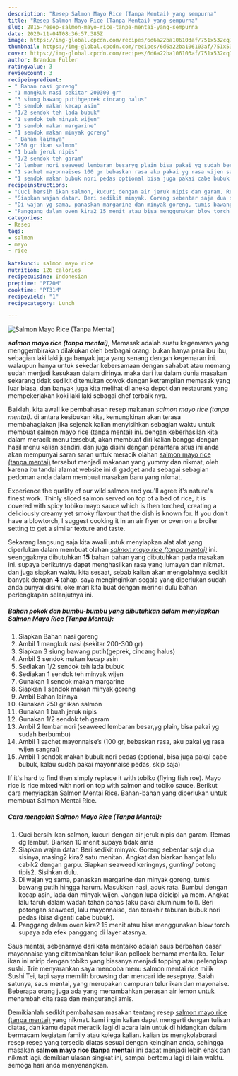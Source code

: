 ```yaml
---
description: "Resep Salmon Mayo Rice (Tanpa Mentai) yang sempurna"
title: "Resep Salmon Mayo Rice (Tanpa Mentai) yang sempurna"
slug: 2815-resep-salmon-mayo-rice-tanpa-mentai-yang-sempurna
date: 2020-11-04T08:36:57.385Z
image: https://img-global.cpcdn.com/recipes/6d6a22ba106103af/751x532cq70/salmon-mayo-rice-tanpa-mentai-foto-resep-utama.jpg
thumbnail: https://img-global.cpcdn.com/recipes/6d6a22ba106103af/751x532cq70/salmon-mayo-rice-tanpa-mentai-foto-resep-utama.jpg
cover: https://img-global.cpcdn.com/recipes/6d6a22ba106103af/751x532cq70/salmon-mayo-rice-tanpa-mentai-foto-resep-utama.jpg
author: Brandon Fuller
ratingvalue: 3
reviewcount: 3
recipeingredient:
- " Bahan nasi goreng"
- "1 mangkuk nasi sekitar 200300 gr"
- "3 siung bawang putihgeprek cincang halus"
- "3 sendok makan kecap asin"
- "1/2 sendok teh lada bubuk"
- "1 sendok teh minyak wijen"
- "1 sendok makan margarine"
- "1 sendok makan minyak goreng"
- " Bahan lainnya"
- "250 gr ikan salmon"
- "1 buah jeruk nipis"
- "1/2 sendok teh garam"
- "2 lembar nori seaweed lembaran besaryg plain bisa pakai yg sudah berbumbu"
- "1 sachet mayonnaises 100 gr bebaskan rasa aku pakai yg rasa wijen sangrai"
- "1 sendok makan bubuk nori pedas optional bisa juga pakai cabe bubuk kalau sudah pakai mayonnaise pedas skip saja"
recipeinstructions:
- "Cuci bersih ikan salmon, kucuri dengan air jeruk nipis dan garam. Remas dg lembut. Biarkan 10 menit supaya tidak amis"
- "Siapkan wajan datar. Beri sedikit minyak. Goreng sebentar saja dua sisinya, masing2 kira2 satu menitan. Angkat dan biarkan hangat lalu cabik2 dengan garpu. Siapkan seaweed keringnys, gunting/ potong tipis2. Sisihkan dulu."
- "Di wajan yg sama, panaskan margarine dan minyak goreng, tumis bawang putih hingga harum. Masukkan nasi, aduk rata. Bumbui dengan kecap asin, lada dan minyak wijen. Jangan lupa dicicipi ya mom. Angkat lalu taruh dalam wadah tahan panas (aku pakai aluminum foil). Beri potongan seaweed, lalu mayonnaise, dan terakhir taburan bubuk nori pedas (bisa diganti cabe bubuk)."
- "Panggang dalam oven kira2 15 menit atau bisa menggunakan blow torch supaya ada efek panggang di layer atasnya."
categories:
- Resep
tags:
- salmon
- mayo
- rice

katakunci: salmon mayo rice 
nutrition: 126 calories
recipecuisine: Indonesian
preptime: "PT20M"
cooktime: "PT31M"
recipeyield: "1"
recipecategory: Lunch

---
```



![Salmon Mayo Rice (Tanpa Mentai)](https://img-global.cpcdn.com/recipes/6d6a22ba106103af/751x532cq70/salmon-mayo-rice-tanpa-mentai-foto-resep-utama.jpg)

<b><i>salmon mayo rice (tanpa mentai)</i></b>, Memasak adalah suatu kegemaran yang menggembirakan dilakukan oleh berbagai orang. bukan hanya para ibu ibu, sebagian laki laki juga banyak juga yang senang dengan kegemaran ini. walaupun hanya untuk sekedar kebersamaan dengan sahabat atau memang sudah menjadi kesukaan dalam dirinya. maka dari itu dalam dunia masakan sekarang tidak sedikit ditemukan cowok dengan ketrampilan memasak yang luar biasa, dan banyak juga kita melihat di aneka depot dan restaurant yang mempekerjakan koki laki laki sebagai chef terbaik nya.

Baiklah, kita awali ke pembahasan resep makanan <i>salmon mayo rice (tanpa mentai)</i>. di antara kesibukan kita, kemungkinan akan terasa membahagiakan jika sejenak kalian menyisihkan sebagian waktu untuk membuat salmon mayo rice (tanpa mentai) ini. dengan keberhasilan kita dalam meracik menu tersebut, akan membuat diri kalian bangga dengan hasil menu kalian sendiri. dan juga disini dengan perantara situs ini anda akan mempunyai saran saran untuk meracik olahan <u>salmon mayo rice (tanpa mentai)</u> tersebut menjadi makanan yang yummy dan nikmat, oleh karena itu tandai alamat website ini di gadget anda sebagai sebagian pedoman anda dalam membuat masakan baru yang nikmat.

Experience the quality of our wild salmon and you&#39;ll agree it&#39;s nature&#39;s finest work. Thinly sliced salmon served on top of a bed of rice, it is covered with spicy tobiko mayo sauce which is then torched, creating a deliciously creamy yet smoky flavour that the dish is known for. If you don&#39;t have a blowtorch, I suggest cooking it in an air fryer or oven on a broiler setting to get a similar texture and taste.


Sekarang langsung saja kita awali untuk menyiapkan alat alat yang diperlukan dalam membuat olahan <u><i>salmon mayo rice (tanpa mentai)</i></u> ini. seenggaknya dibutuhkan <b>15</b> bahan bahan yang dibutuhkan pada masakan ini. supaya berikutnya dapat menghasilkan rasa yang lumayan dan nikmat. dan juga siapkan waktu kita sesaat, sebab kalian akan mengolahnya sedikit banyak dengan <b>4</b> tahap. saya menginginkan segala yang diperlukan sudah anda punyai disini, oke mari kita buat dengan merinci dulu bahan perlengkapan selanjutnya ini.

<!--inarticleads1-->

##### Bahan pokok dan bumbu-bumbu yang dibutuhkan dalam menyiapkan Salmon Mayo Rice (Tanpa Mentai):

1. Siapkan  Bahan nasi goreng
1. Ambil 1 mangkuk nasi (sekitar 200-300 gr)
1. Siapkan 3 siung bawang putih(geprek, cincang halus)
1. Ambil 3 sendok makan kecap asin
1. Sediakan 1/2 sendok teh lada bubuk
1. Sediakan 1 sendok teh minyak wijen
1. Gunakan 1 sendok makan margarine
1. Siapkan 1 sendok makan minyak goreng
1. Ambil  Bahan lainnya
1. Gunakan 250 gr ikan salmon
1. Gunakan 1 buah jeruk nipis
1. Gunakan 1/2 sendok teh garam
1. Ambil 2 lembar nori (seaweed lembaran besar,yg plain, bisa pakai yg sudah berbumbu)
1. Ambil 1 sachet mayonnaise’s (100 gr, bebaskan rasa, aku pakai yg rasa wijen sangrai)
1. Ambil 1 sendok makan bubuk nori pedas (optional, bisa juga pakai cabe bubuk, kalau sudah pakai mayonnaise pedas, skip saja)


If it&#39;s hard to find then simply replace it with tobiko (flying fish roe). Mayo rice is rice mixed with nori on top with salmon and tobiko sauce. Berikut cara menyiapkan Salmon Mentai Rice. Bahan-bahan yang diperlukan untuk membuat Salmon Mentai Rice. 

<!--inarticleads2-->

##### Cara mengolah Salmon Mayo Rice (Tanpa Mentai):

1. Cuci bersih ikan salmon, kucuri dengan air jeruk nipis dan garam. Remas dg lembut. Biarkan 10 menit supaya tidak amis
1. Siapkan wajan datar. Beri sedikit minyak. Goreng sebentar saja dua sisinya, masing2 kira2 satu menitan. Angkat dan biarkan hangat lalu cabik2 dengan garpu. Siapkan seaweed keringnys, gunting/ potong tipis2. Sisihkan dulu.
1. Di wajan yg sama, panaskan margarine dan minyak goreng, tumis bawang putih hingga harum. Masukkan nasi, aduk rata. Bumbui dengan kecap asin, lada dan minyak wijen. Jangan lupa dicicipi ya mom. Angkat lalu taruh dalam wadah tahan panas (aku pakai aluminum foil). Beri potongan seaweed, lalu mayonnaise, dan terakhir taburan bubuk nori pedas (bisa diganti cabe bubuk).
1. Panggang dalam oven kira2 15 menit atau bisa menggunakan blow torch supaya ada efek panggang di layer atasnya.


Saus mentai, sebenarnya dari kata mentaiko adalah saus berbahan dasar mayonnaise yang ditambahkan telur ikan pollock bernama mentaiko. Telur ikan ini mirip dengan tobiko yang biasanya menjadi topping atau pelengkap sushi. Trie menyarankan saya mencoba menu salmon mentai rice milik Sushi Tei, tapi saya memilih browsing dan mencari ide resepnya. Salah satunya, saus mentai, yang merupakan campuran telur ikan dan mayonaise. Beberapa orang juga ada yang menambahkan perasan air lemon untuk menambah cita rasa dan mengurangi amis. 

Demikianlah sedikit pembahasan masakan tentang resep <u>salmon mayo rice (tanpa mentai)</u> yang nikmat. kami ingin kalian dapat mengerti dengan tulisan diatas, dan kamu dapat meracik lagi di acara lain untuk di hidangkan dalam bermacam kegiatan family atau kolega kalian. kalian bs mengkolaborasi resep resep yang tersedia diatas sesuai dengan keinginan anda, sehingga masakan <b>salmon mayo rice (tanpa mentai)</b> ini dapat menjadi lebih enak dan nikmat lagi. demikian ulasan singkat ini, sampai bertemu lagi di lain waktu. semoga hari anda menyenangkan.
